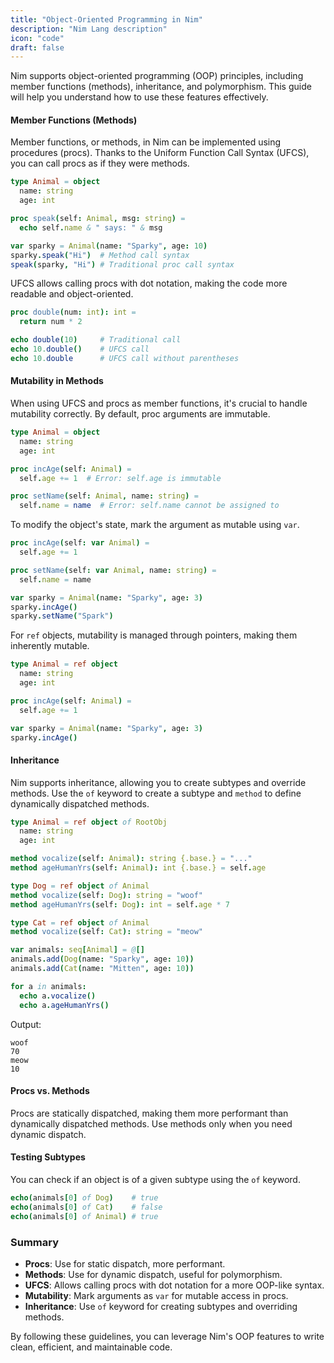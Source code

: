 ```yaml
---
title: "Object-Oriented Programming in Nim"
description: "Nim Lang description"
icon: "code"
draft: false
---
```


Nim supports object-oriented programming (OOP) principles, including member functions (methods), inheritance, and polymorphism. This guide will help you understand how to use these features effectively.

#### Member Functions (Methods)

Member functions, or methods, in Nim can be implemented using procedures (procs). Thanks to the Uniform Function Call Syntax (UFCS), you can call procs as if they were methods.

```nim
type Animal = object
  name: string
  age: int

proc speak(self: Animal, msg: string) = 
  echo self.name & " says: " & msg

var sparky = Animal(name: "Sparky", age: 10)
sparky.speak("Hi")  # Method call syntax
speak(sparky, "Hi") # Traditional proc call syntax
```

UFCS allows calling procs with dot notation, making the code more readable and object-oriented.

```nim
proc double(num: int): int =
  return num * 2

echo double(10)     # Traditional call
echo 10.double()    # UFCS call
echo 10.double      # UFCS call without parentheses
```

#### Mutability in Methods

When using UFCS and procs as member functions, it's crucial to handle mutability correctly. By default, proc arguments are immutable.

```nim
type Animal = object
  name: string
  age: int

proc incAge(self: Animal) =
  self.age += 1  # Error: self.age is immutable

proc setName(self: Animal, name: string) =
  self.name = name  # Error: self.name cannot be assigned to
```

To modify the object's state, mark the argument as mutable using `var`.

```nim
proc incAge(self: var Animal) =
  self.age += 1

proc setName(self: var Animal, name: string) =
  self.name = name

var sparky = Animal(name: "Sparky", age: 3)
sparky.incAge()
sparky.setName("Spark")
```

For `ref` objects, mutability is managed through pointers, making them inherently mutable.

```nim
type Animal = ref object
  name: string
  age: int

proc incAge(self: Animal) =
  self.age += 1

var sparky = Animal(name: "Sparky", age: 3)
sparky.incAge()
```

#### Inheritance

Nim supports inheritance, allowing you to create subtypes and override methods. Use the `of` keyword to create a subtype and `method` to define dynamically dispatched methods.

```nim
type Animal = ref object of RootObj
  name: string
  age: int

method vocalize(self: Animal): string {.base.} = "..."
method ageHumanYrs(self: Animal): int {.base.} = self.age

type Dog = ref object of Animal
method vocalize(self: Dog): string = "woof"
method ageHumanYrs(self: Dog): int = self.age * 7

type Cat = ref object of Animal
method vocalize(self: Cat): string = "meow"

var animals: seq[Animal] = @[]
animals.add(Dog(name: "Sparky", age: 10))
animals.add(Cat(name: "Mitten", age: 10))

for a in animals:
  echo a.vocalize()
  echo a.ageHumanYrs()
```

Output:
```
woof
70
meow
10
```

#### Procs vs. Methods

Procs are statically dispatched, making them more performant than dynamically dispatched methods. Use methods only when you need dynamic dispatch.

#### Testing Subtypes

You can check if an object is of a given subtype using the `of` keyword.

```nim
echo(animals[0] of Dog)    # true
echo(animals[0] of Cat)    # false
echo(animals[0] of Animal) # true
```

### Summary

- **Procs**: Use for static dispatch, more performant.
- **Methods**: Use for dynamic dispatch, useful for polymorphism.
- **UFCS**: Allows calling procs with dot notation for a more OOP-like syntax.
- **Mutability**: Mark arguments as `var` for mutable access in procs.
- **Inheritance**: Use `of` keyword for creating subtypes and overriding methods.

By following these guidelines, you can leverage Nim's OOP features to write clean, efficient, and maintainable code.
